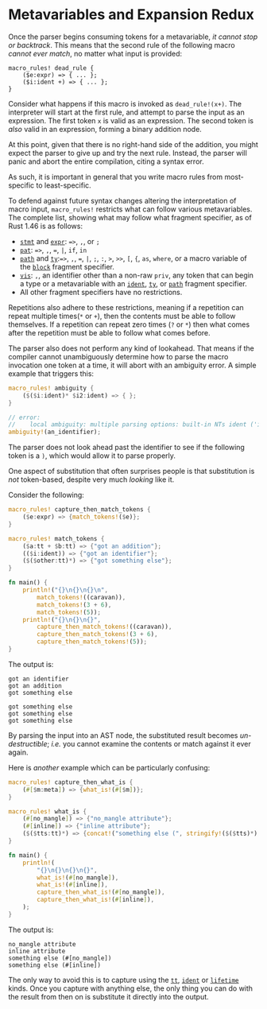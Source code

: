 # Metavariables and Expansion Redux

Once the parser begins consuming tokens for a metavariable, *it cannot stop or backtrack*.
This means that the second rule of the following macro *cannot ever match*, no matter what input is provided:

```ignore
macro_rules! dead_rule {
    ($e:expr) => { ... };
    ($i:ident +) => { ... };
}
```

Consider what happens if this macro is invoked as `dead_rule!(x+)`.
The interpreter will start at the first rule, and attempt to parse the input as an expression.
The first token `x` is valid as an expression.
The second token is *also* valid in an expression, forming a binary addition node.

At this point, given that there is no right-hand side of the addition, you might expect the parser to give up and try the next rule.
Instead, the parser will panic and abort the entire compilation, citing a syntax error.

As such, it is important in general that you write macro rules from most-specific to least-specific.

To defend against future syntax changes altering the interpretation of macro input, `macro_rules!`
restricts what can follow various metavariables.
The complete list, showing what may follow what fragment specifier, as of Rust 1.46 is as follows:

* [`stmt`] and [`expr`]: `=>`, `,`, or `;`
* [`pat`]: `=>`, `,`, `=`, `|`, `if`, `in`
* [`path`] and [`ty`]:`=>`, `,`, `=`, `|`, `;`, `:`, `>`, `>>`, `[`, `{`, `as`, `where`, or a macro
    variable of the [`block`] fragment specifier.
* [`vis`]: `,`, an identifier other than a non-raw `priv`, any token that can begin a type or a
    metavariable with an [`ident`], [`ty`], or [`path`] fragment specifier.
* All other fragment specifiers have no restrictions.

Repetitions also adhere to these restrictions, meaning if a repetition can repeat multiple times(`*` or `+`), then the contents must be able to follow themselves.
If a repetition can repeat zero times (`?` or `*`) then what comes after the repetition must be able to follow what comes before.

The parser also does not perform any kind of lookahead.
That means if the compiler cannot unambiguously determine how to parse the macro invocation one token at a time, it will abort with an ambiguity error.
A simple example that triggers this:

```rust
macro_rules! ambiguity {
    ($($i:ident)* $i2:ident) => { };
}

// error:
//    local ambiguity: multiple parsing options: built-in NTs ident ('i') or ident ('i2').
ambiguity!(an_identifier);
```

The parser does not look ahead past the identifier to see if the following token is a `)`, which would allow it to parse properly.

One aspect of substitution that often surprises people is that substitution is *not* token-based, despite very much *looking* like it.

Consider the following:

```rust
macro_rules! capture_then_match_tokens {
    ($e:expr) => {match_tokens!($e)};
}

macro_rules! match_tokens {
    ($a:tt + $b:tt) => {"got an addition"};
    (($i:ident)) => {"got an identifier"};
    ($($other:tt)*) => {"got something else"};
}

fn main() {
    println!("{}\n{}\n{}\n",
        match_tokens!((caravan)),
        match_tokens!(3 + 6),
        match_tokens!(5));
    println!("{}\n{}\n{}",
        capture_then_match_tokens!((caravan)),
        capture_then_match_tokens!(3 + 6),
        capture_then_match_tokens!(5));
}
```

The output is:

```text
got an identifier
got an addition
got something else

got something else
got something else
got something else
```

By parsing the input into an AST node, the substituted result becomes *un-destructible*;
*i.e.* you cannot examine the contents or match against it ever again.

Here is *another* example which can be particularly confusing:

```rust
macro_rules! capture_then_what_is {
    (#[$m:meta]) => {what_is!(#[$m])};
}

macro_rules! what_is {
    (#[no_mangle]) => {"no_mangle attribute"};
    (#[inline]) => {"inline attribute"};
    ($($tts:tt)*) => {concat!("something else (", stringify!($($tts)*), ")")};
}

fn main() {
    println!(
        "{}\n{}\n{}\n{}",
        what_is!(#[no_mangle]),
        what_is!(#[inline]),
        capture_then_what_is!(#[no_mangle]),
        capture_then_what_is!(#[inline]),
    );
}
```

The output is:

```text
no_mangle attribute
inline attribute
something else (#[no_mangle])
something else (#[inline])
```

The only way to avoid this is to capture using the [`tt`], [`ident`] or [`lifetime`] kinds.
Once you capture with anything else, the only thing you can do with the result from then on is substitute it directly into the output.


[`item`]:./fragment-specifiers.md#item
[`block`]:./fragment-specifiers.md#block
[`stmt`]:./fragment-specifiers.md#stmt
[`pat`]:./fragment-specifiers.md#pat
[`expr`]:./fragment-specifiers.md#expr
[`ty`]:./fragment-specifiers.md#ty
[`ident`]:./fragment-specifiers.md#ident
[`path`]:./fragment-specifiers.md#path
[`tt`]:./fragment-specifiers.md#tt
[`meta`]:./fragment-specifiers.md#meta
[`lifetime`]:./fragment-specifiers.md#lifetime
[`vis`]:./fragment-specifiers.md#vis
[`literal`]:./fragment-specifiers.md#literal
